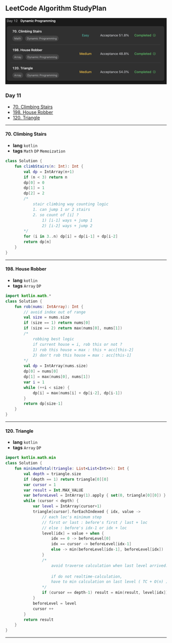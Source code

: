 ## LeetCode Algorithm StudyPlan

<img src="../../assets/leetcode_study_day12.png" alt="leetcode_study_day12" style="zoom:50%;" />

### Day 11

- [70. Climbing Stairs](https://leetcode.com/problems/climbing-stairs/?envType=study-plan&id=algorithm-i)
- [198. House Robber](https://leetcode.com/problems/house-robber/?envType=study-plan&id=algorithm-i)
- [120. Triangle](https://leetcode.com/problems/triangle/?envType=study-plan&id=algorithm-i)

---

#### 70. Climbing Stairs

- **lang**  `kotlin` 
- **tags**  `Math` `DP` `Memoization`  

```kotlin
class Solution {
    fun climbStairs(n: Int): Int {
        val dp = IntArray(n+1)
        if (n < 3) return n
        dp[0] = 0
        dp[1] = 1
        dp[2] = 2
        /*
            stair climbing way counting logic
            1. can jump 1 or 2 stairs
            2. so count of [i] ?
                1) [i-1] ways + jump 1
                2) [i-2] ways + jump 2
        */
        for (i in 3..n) dp[i] = dp[i-1] + dp[i-2]
        return dp[n]
    }
}
```

---

#### 198. House Robber

- **lang**  `kotlin` 
- **tags**  `Array` `DP` 

```kotlin
import kotlin.math.*
class Solution {
    fun rob(nums: IntArray): Int {
        // avoid index out of range
        val size = nums.size
        if (size == 1) return nums[0]
        if (size == 2) return max(nums[0], nums[1])
        /*
            robbing best logic
            if current house = i, rob this or not ?
            1) rob this house = max : this + acc[this-2]
            2) don't rob this house = max : acc[this-1]
        */
        val dp = IntArray(nums.size)
        dp[0] = nums[0]
        dp[1] = max(nums[0], nums[1])
        var i = 1
        while (++i < size) {
            dp[i] = max(nums[i] + dp[i-2], dp[i-1])
        }
        return dp[size-1]
    }
}
```

---

#### 120. Triangle

- **lang**  `kotlin` 
- **tags**  `Array` `DP` 

```kotlin
import kotlin.math.min
class Solution {
    fun minimumTotal(triangle: List<List<Int>>): Int {
        val depth = triangle.size
        if (depth == 1) return triangle[0][0]
        var cursor = 1
        var result = Int.MAX_VALUE
        var beforeLevel = IntArray(1).apply { set(0, triangle[0][0]) }
        while (cursor < depth) {
            var level = IntArray(cursor+1)
            triangle[cursor].forEachIndexed { idx, value -> 
                // each loc's minimum step
                // first or last : before's first / last + loc
                // else : before's idx-1 or idx + loc
                level[idx] = value + when {
                    idx == 0 -> beforeLevel[0]
                    idx == cursor -> beforeLevel[idx-1]
                    else -> min(beforeLevel[idx-1], beforeLevel[idx])
                }
                /*
                    avoid traverse calculation when last level arrived.
                    
                    if do not realtime-calculation, 
                    have to min calculation on last level ( TC + O(n) )
                */
                if (cursor == depth-1) result = min(result, level[idx])
            }
            beforeLevel = level
            cursor ++
        }
        return result
    }
}
```

---


